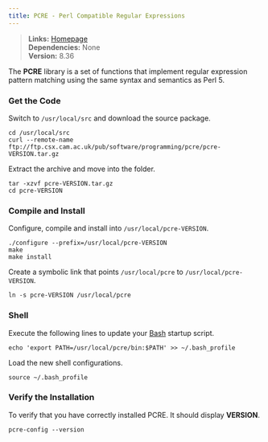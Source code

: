 ```yaml
---
title: PCRE - Perl Compatible Regular Expressions
---
```


> **Links:** [Homepage](http://pcre.org/)  
> **Dependencies:** None  
> **Version:** <span id="version">8.36</span>

The **PCRE** library is a set of functions that implement regular expression pattern matching using the same syntax and semantics as Perl 5.


### Get the Code

Switch to `/usr/local/src` and download the source package.

	cd /usr/local/src
	curl --remote-name ftp://ftp.csx.cam.ac.uk/pub/software/programming/pcre/pcre-VERSION.tar.gz

Extract the archive and move into the folder.

	tar -xzvf pcre-VERSION.tar.gz
	cd pcre-VERSION


### Compile and Install

Configure, compile and install into `/usr/local/pcre-VERSION`.

	./configure --prefix=/usr/local/pcre-VERSION
	make
	make install

Create a symbolic link that points `/usr/local/pcre` to `/usr/local/pcre-VERSION`.

	ln -s pcre-VERSION /usr/local/pcre


### Shell

Execute the following lines to update your [Bash](http://en.wikipedia.org/wiki/Bash_%28Unix_shell%29) startup script.

	echo 'export PATH=/usr/local/pcre/bin:$PATH' >> ~/.bash_profile

Load the new shell configurations.

	source ~/.bash_profile


### Verify the Installation

To verify that you have correctly installed PCRE. It should display **VERSION**.

	pcre-config --version
